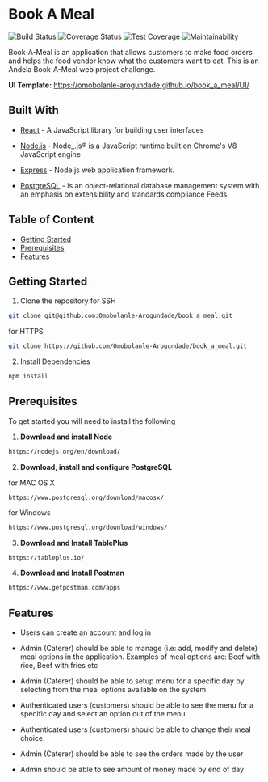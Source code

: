 
# Book A Meal
[![Build Status](https://travis-ci.com/Omobolanle-Arogundade/book_a_meal.svg?branch=dev)](https://travis-ci.com/Omobolanle-Arogundade/book_a_meal) [![Coverage Status](https://coveralls.io/repos/github/Omobolanle-Arogundade/book_a_meal/badge.svg?branch=setup-coveralls)](https://coveralls.io/github/Omobolanle-Arogundade/book_a_meal?branch=setup-coveralls) [![Test Coverage](https://api.codeclimate.com/v1/badges/a99a88d28ad37a79dbf6/test_coverage)](https://codeclimate.com/github/codeclimate/codeclimate/test_coverage) [![Maintainability](https://api.codeclimate.com/v1/badges/a99a88d28ad37a79dbf6/maintainability)](https://codeclimate.com/github/codeclimate/codeclimate/maintainability)

Book-A-Meal is an application that allows customers to make food orders and helps the food vendor know what the customers want to eat. This is an Andela Book-A-Meal web project challenge.

**UI Template:**  https://omobolanle-arogundade.github.io/book_a_meal/UI/

## Built With

* [React](https://reactjs.org/) - A JavaScript library for building user interfaces

* [Node.js](https://nodejs.org/) - Node_.js® is a JavaScript runtime built on Chrome's V8 JavaScript engine

 * [Express](https://expressjs.com/) - Node.js web application framework. 

* [PostgreSQL](https://www.postgresql.org/) - is an object-relational database management system with an emphasis on extensibility and standards compliance Feeds


## Table of Content

 * [Getting Started](#getting-started)
 * [Prerequisites](#prerequisites)
 * [Features](#features)



## Getting Started
1. Clone the repository
for SSH
```sh
git clone git@github.com:Omobolanle-Arogundade/book_a_meal.git
```
for HTTPS
```sh
git clone https://github.com/Omobolanle-Arogundade/book_a_meal.git
```

2. Install Dependencies
```sh
npm install
```

## Prerequisites

To get started you will need to install the following
 1. **Download and install Node**
```sh
https://nodejs.org/en/download/
```

 2. **Download, install and configure PostgreSQL**
 

for MAC OS X

```
https://www.postgresql.org/download/macosx/
```
for Windows
```sh
https://www.postgresql.org/download/windows/
```

3. **Download and Install TablePlus**
```sh
https://tableplus.io/
```

4.  **Download and Install Postman**
```sh
https://www.getpostman.com/apps
```


## Features
- Users can create an account and log in
    
- Admin (Caterer) should be able to manage (i.e: add, modify and delete) meal options in the application. Examples of meal options are: Beef with rice, Beef with fries etc
    
- Admin (Caterer) should be able to setup menu for a specific day by selecting from the meal options available on the system.
    
- Authenticated users (customers) should be able to see the menu for a specific day and select an option out of the menu.
    
- Authenticated users (customers) should be able to change their meal choice.
    
- Admin (Caterer) should be able to see the orders made by the user
    
- Admin should be able to see amount of money made by end of day


